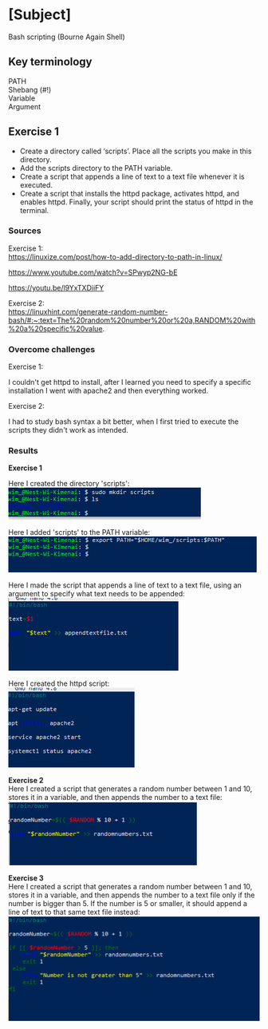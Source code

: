 # [Subject]
Bash scripting (Bourne Again Shell)

## Key terminology
PATH  
Shebang (#!)  
Variable  
Argument

## Exercise 1
* Create a directory called ‘scripts’. Place all the scripts you make in this directory.
* Add the scripts directory to the PATH variable.
* Create a script that appends a line of text to a text file whenever it is executed.
* Create a script that installs the httpd package, activates httpd, and enables httpd. Finally, your script should print the status of httpd in the terminal.

### Sources  
Exercise 1:  
https://linuxize.com/post/how-to-add-directory-to-path-in-linux/

https://www.youtube.com/watch?v=SPwyp2NG-bE 

https://youtu.be/l9YxTXDiiFY

Exercise 2:  
https://linuxhint.com/generate-random-number-bash/#:~:text=The%20random%20number%20or%20a,RANDOM%20with%20a%20specific%20value.

### Overcome challenges
Exercise 1:  

I couldn't get httpd to install, after I learned you need to specify a specific installation I went with apache2 and then everything worked.

Exercise 2:  

I had to study bash syntax a bit better, when I first tried to execute the scripts they didn't work as intended.

### Results
**Exercise 1**  

Here I created the directory 'scripts':  
![screenshot](/00_includes/Linux/LNX-07/LNX-07-mkdir-scripts.PNG)


Here I added 'scripts' to the PATH variable:  
![screenshot](/00_includes/Linux/LNX-07/LNX-07-add-path-variable.PNG)

Here I made the script that appends a line of text to a text file, using an argument to specify what text needs to be appended:  
![screenshot](/00_includes/Linux/LNX-07/LNX-07-appendtext-script.PNG)

Here I created the httpd script:  
![screenshot](/00_includes/Linux/LNX-07/LNX-07-httpd-script.PNG)

**Exercise 2**  
Here I created a script that generates a random number between 1 and 10, stores it in a variable, and then appends the number to a text file:  
![screenshot](/00_includes/Linux/LNX-07/LNX-07-randnumber-script.PNG)

**Exercise 3**  
Here I created a script that generates a random number between 1 and 10, stores it in a variable, and then appends the number to a text file only if the number is bigger than 5. If the number is 5 or smaller, it should append a line of text to that same text file instead:  
![screenshot](/00_includes/Linux/LNX-07/LNX-07-exercise-3.PNG)

